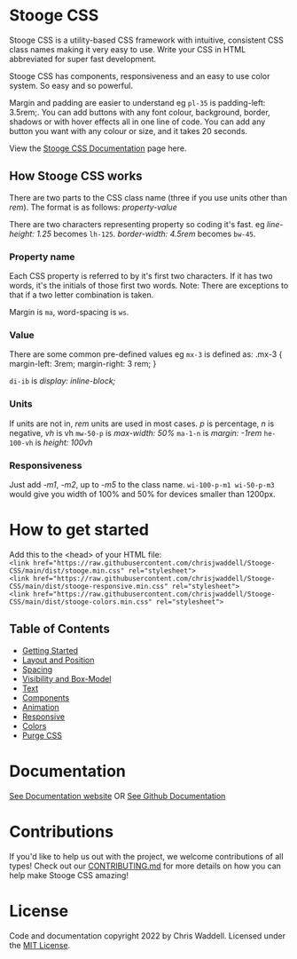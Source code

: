 # Stooge CSS
Stooge CSS is a utility-based CSS framework with intuitive, consistent CSS class names making it very easy to use. Write your CSS in HTML abbreviated for super fast development.

Stooge CSS has components, responsiveness and an easy to use color system. So easy and so powerful.

Margin and padding are easier to understand eg `pl-35` is padding-left: 3.5rem;. You can add buttons with any font colour, background, border, shadows or with hover effects all in one line of code. You can add any button you want with any colour or size, and it takes 20 seconds.

View the [Stooge CSS Documentation](https://chrisjwaddell.github.io/Stooge-CSS/index.html) page here.

## How Stooge CSS works
There are two parts to the CSS class name (three if you use units other than *rem*). The format is as follows:
*property-value*

There are two characters representing property so coding it's fast.
eg *line-height: 1.25* becomes `lh-125`.
*border-width: 4.5rem* becomes `bw-45`.


### Property name
Each CSS property is referred to by it's first two characters. If it has two words, it's the initials of those first two words.
Note: There are exceptions to that if a two letter combination is taken.

Margin is `ma`, word-spacing is `ws`.


### Value
There are some common pre-defined values eg
`mx-3` is defined as:
.mx-3 {
    margin-left: 3rem;
    margin-right: 3 rem;
}

`di-ib` is *display: inline-block;*


### Units
If units are not in, *rem* units are used in most cases. *p* is percentage, *n* is negative, *vh* is vh
`mw-50-p` is *max-width: 50%*
`ma-1-n` is *margin: -1rem*
`he-100-vh` is *height: 100vh*


### Responsiveness
Just add *-m1*, *-m2*, up to *-m5* to the class name.
`wi-100-p-m1 wi-50-p-m3` would give you width of 100% and 50% for devices smaller than 1200px.


# How to get started

Add this to the &lt;head&gt; of your HTML file:\
`<link href="https://raw.githubusercontent.com/chrisjwaddell/Stooge-CSS/main/dist/stooge.min.css" rel="stylesheet">`\
`<link href="https://raw.githubusercontent.com/chrisjwaddell/Stooge-CSS/main/dist/stooge-responsive.min.css" rel="stylesheet">`\
`<link href="https://raw.githubusercontent.com/chrisjwaddell/Stooge-CSS/main/dist/stooge-colors.min.css" rel="stylesheet">`

## Table of Contents
- [Getting Started](https://chrisjwaddell.github.io/Stooge-CSS/)
- [Layout and Position](https://chrisjwaddell.github.io/Stooge-CSS/layout-and-position.html)
- [Spacing](https://chrisjwaddell.github.io/Stooge-CSS/spacing.html)
- [Visibility and Box-Model](https://chrisjwaddell.github.io/Stooge-CSS/visibility-and-box-model.html)
- [Text](https://chrisjwaddell.github.io/Stooge-CSS/text.html)
- [Components](https://chrisjwaddell.github.io/Stooge-CSS/components.html)
- [Animation](https://chrisjwaddell.github.io/Stooge-CSS/animation.html)
- [Responsive](https://chrisjwaddell.github.io/Stooge-CSS/responsive.html)
- [Colors](https://chrisjwaddell.github.io/Stooge-CSS/colors.html)
- [Purge CSS](https://chrisjwaddell.github.io/Stooge-CSS/purgecss.html)


# Documentation
[See Documentation website](https://chrisjwaddell.github.io/Stooge-CSS/)
OR
[See Github Documentation](https://github.com/chrisjwaddell/Stooge-CSS/tree/main/docs)


# Contributions
If you'd like to help us out with the project, we welcome contributions of all types! Check out our [CONTRIBUTING.md](https://github.com/chrisjwaddell/Stooge-CSS/blob/main/CONTRIBUTIONS.md) for more details on how you can help make Stooge CSS amazing!


# License
Code and documentation copyright 2022 by Chris Waddell.
Licensed under the [MIT License](https://github.com/chrisjwaddell/Stooge-CSS/blob/main/LICENSE).

